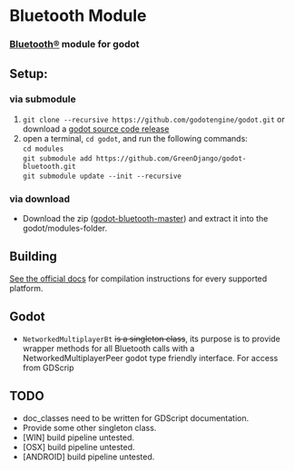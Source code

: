 # Bluetooth Module

### [Bluetooth®](https://www.bluetooth.com) module for godot

## Setup:
### via submodule
1. `git clone --recursive https://github.com/godotengine/godot.git` or download a [godot source code release](https://github.com/godotengine/godot/releases)
2. open a terminal, `cd godot`, and run the following commands:  
`cd modules`  
`git submodule add https://github.com/GreenDjango/godot-bluetooth.git`  
`git submodule update --init --recursive`

### via download 
- Download the zip ([godot-bluetooth-master](https://github.com/GreenDjango/godot-bluetooth/archive/master.zip)) and extract it into the godot/modules-folder.

## Building
[See the official docs](https://docs.godotengine.org/en/latest/development/compiling/) for compilation instructions for every supported platform.

## Godot
- `NetworkedMultiplayerBt` ~~is a singleton class~~, its purpose is to provide wrapper methods for all Bluetooth calls with a NetworkedMultiplayerPeer godot type friendly interface. For access from GDScrip

## TODO
- doc_classes need to be written for GDScript documentation.
- Provide some other singleton class.
- [WIN] build pipeline untested.
- [OSX] build pipeline untested.
- [ANDROID] build pipeline untested.